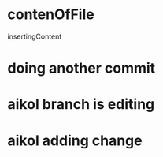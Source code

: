 # contenOfFile 
insertingContent
# doing another commit
# aikol branch is editing

# aikol adding change
